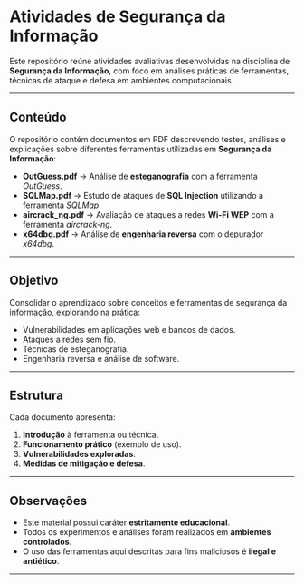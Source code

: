 # Atividades de Segurança da Informação  

Este repositório reúne atividades avaliativas desenvolvidas na disciplina de **Segurança da Informação**, com foco em análises práticas de ferramentas, técnicas de ataque e defesa em ambientes computacionais.  

---

## Conteúdo  

O repositório contém documentos em PDF descrevendo testes, análises e explicações sobre diferentes ferramentas utilizadas em **Segurança da Informação**:  

- **OutGuess.pdf** → Análise de **esteganografia** com a ferramenta *OutGuess*.  
- **SQLMap.pdf** → Estudo de ataques de **SQL Injection** utilizando a ferramenta *SQLMap*.  
- **aircrack_ng.pdf** → Avaliação de ataques a redes **Wi-Fi WEP** com a ferramenta *aircrack-ng*.  
- **x64dbg.pdf** → Análise de **engenharia reversa** com o depurador *x64dbg*.  

---

## Objetivo  

Consolidar o aprendizado sobre conceitos e ferramentas de segurança da informação, explorando na prática:  

- Vulnerabilidades em aplicações web e bancos de dados.  
- Ataques a redes sem fio.  
- Técnicas de esteganografia.  
- Engenharia reversa e análise de software.  

---

## Estrutura  

Cada documento apresenta:  

1. **Introdução** à ferramenta ou técnica.  
2. **Funcionamento prático** (exemplo de uso).  
3. **Vulnerabilidades exploradas**.  
4. **Medidas de mitigação e defesa**.  

---

## Observações  

- Este material possui caráter **estritamente educacional**.  
- Todos os experimentos e análises foram realizados em **ambientes controlados**.  
- O uso das ferramentas aqui descritas para fins maliciosos é **ilegal e antiético**.  

---
